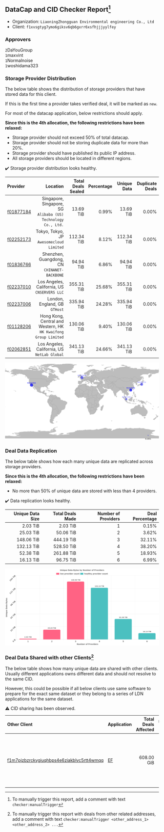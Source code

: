 ## DataCap and CID Checker Report[^1]
 - Organization: `LiaoningZhongguan Environmental engineering Co., Ltd`
 - Client: `f1xvsgtyg7ymo6giksv6qb6gxrr6xsfhjjjyylfey`
### Approvers
`2`DaYouGroup<br/>`1`maxvint<br/>`1`Normalnoise<br/>`1`woshidama323

### Storage Provider Distribution
The below table shows the distribution of storage providers that have stored data for this client.

If this is the first time a provider takes verified deal, it will be marked as `new`.

For most of the datacap application, below restrictions should apply.

**Since this is the 4th allocation, the following restrictions have been relaxed:**
 - Storage provider should not exceed 50% of total datacap.
 - Storage provider should not be storing duplicate data for more than 20%.
 - Storage provider should have published its public IP address.
 - All storage providers should be located in different regions.

✔️ Storage provider distribution looks healthy.

| Provider                                              |                                                           Location | Total Deals Sealed | Percentage | Unique Data | Duplicate Deals |
| :---------------------------------------------------- | -----------------------------------------------------------------: | -----------------: | ---------: | ----------: | --------------: |
| [f01877184](https://filfox.info/en/address/f01877184) |   Singapore, Singapore, SG<br/>`Alibaba (US) Technology Co., Ltd.` |          13.69 TiB |      0.99% |   13.69 TiB |           0.00% |
| [f02252173](https://filfox.info/en/address/f02252173) |                        Tokyo, Tokyo, JP<br/>`Awesomecloud Limited` |         112.34 TiB |      8.12% |  112.34 TiB |           0.00% |
| [f01836766](https://filfox.info/en/address/f01836766) |                    Shenzhen, Guangdong, CN<br/>`CHINANET-BACKBONE` |          94.94 TiB |      6.86% |   94.94 TiB |           0.00% |
| [f02237010](https://filfox.info/en/address/f02237010) |                    Los Angeles, California, US<br/>`CNSERVERS LLC` |         355.31 TiB |     25.68% |  355.31 TiB |           0.00% |
| [f02237006](https://filfox.info/en/address/f02237006) |                                   London, England, GB<br/>`GTHost` |         335.94 TiB |     24.28% |  335.94 TiB |           0.00% |
| [f01128206](https://filfox.info/en/address/f01128206) | Hong Kong, Central and Western, HK<br/>`HK Kwaifong Group Limited` |         130.06 TiB |      9.40% |  130.06 TiB |           0.00% |
| [f02062851](https://filfox.info/en/address/f02062851) |                    Los Angeles, California, US<br/>`NetLab Global` |         341.13 TiB |     24.66% |  341.13 TiB |           0.00% |

<img src="https://raw.githubusercontent.com/data-preservation-programs/filplus-checker-assets/main/filecoin-project/filecoin-plus-large-datasets/issues/2100/1695634503611.png"/>

### Deal Data Replication
The below table shows how each many unique data are replicated across storage providers.


**Since this is the 4th allocation, the following restrictions have been relaxed:**
- No more than 50% of unique data are stored with less than 4 providers.

✔️ Data replication looks healthy.

| Unique Data Size | Total Deals Made | Number of Providers | Deal Percentage |
| ---------------: | ---------------: | ------------------: | --------------: |
|         2.03 TiB |         2.03 TiB |                   1 |           0.15% |
|        25.03 TiB |        50.06 TiB |                   2 |           3.62% |
|       148.06 TiB |       444.19 TiB |                   3 |          32.11% |
|       132.13 TiB |       528.50 TiB |                   4 |          38.20% |
|        52.38 TiB |       261.88 TiB |                   5 |          18.93% |
|        16.13 TiB |        96.75 TiB |                   6 |           6.99% |

<img src="https://raw.githubusercontent.com/data-preservation-programs/filplus-checker-assets/main/filecoin-project/filecoin-plus-large-datasets/issues/2100/1695634504455.png"/>

### Deal Data Shared with other Clients[^3]
The below table shows how many unique data are shared with other clients.
Usually different applications owns different data and should not resolve to the same CID.

However, this could be possible if all below clients use same software to prepare for the exact same dataset or they belong to a series of LDN applications for the same dataset.

⚠️ CID sharing has been observed.

| Other Client                                                                                                          | Application                                                                        | Total Deals Affected | Unique CIDs | Approvers                                                                                                                                                                                   |
| :-------------------------------------------------------------------------------------------------------------------- | :--------------------------------------------------------------------------------- | -------------------: | ----------: | :------------------------------------------------------------------------------------------------------------------------------------------------------------------------------------------ |
| [f1m7pjzbzrckvgiuqhbps4e6ziakblvc5rtt4wmqq](https://filfox.info/en/address/f1m7pjzbzrckvgiuqhbps4e6ziakblvc5rtt4wmqq) | [EF](https://github.com/filecoin-project/filecoin-plus-large-datasets/issues/2094) |           608.00 GiB |          19 | `1`AlanGreaterheat<br/>`1`BlockMakeronline<br/>`1`DaYouGroup<br/>`1`Destore2023<br/>`1`ipollo00<br/>`1`laurarenpanda<br/>`1`nj-steve<br/>`1`Normalnoise<br/>`1`PluskitOfficial<br/>`1`zcfil |

[^1]: To manually trigger this report, add a comment with text `checker:manualTrigger`

[^2]: Deals from those addresses are combined into this report as they are specified with `checker:manualTrigger`

[^3]: To manually trigger this report with deals from other related addresses, add a comment with text `checker:manualTrigger <other_address_1> <other_address_2> ...`
